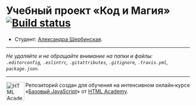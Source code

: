 # Учебный проект «Код и Магия» [![Build status][travis-image]][travis-url]

* Студент: [Александра Щербинская](https://up.htmlacademy.ru/javascript/10/user/84441).

---

_Не удаляйте и не обращайте внимание на папки и файлы:_<br>
_`.editorconfig`, `.eslintrc`, `.gitattributes`, `.gitignore`, `.travis.yml`, `package.json`._

---

<a href="https://htmlacademy.ru/intensive/javascript"><img align="left" width="50" height="50" title="HTML Academy" src="https://up.htmlacademy.ru/static/img/intensive/javascript/logo-for-github.svg"></a>

Репозиторий создан для обучения на интенсивном онлайн‑курсе «[Базовый JavaScript](https://htmlacademy.ru/intensive/javascript)» от [HTML Academy](https://htmlacademy.ru).

[travis-image]: https://travis-ci.org/htmlacademy-javascript/84441-code-and-magick.svg?branch=master
[travis-url]: https://travis-ci.org/htmlacademy-javascript/84441-code-and-magick
